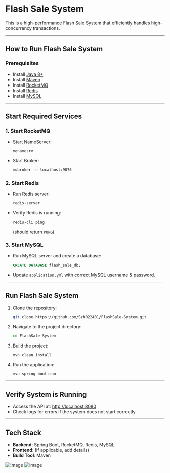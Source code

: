 # Flash Sale System

This is a high-performance Flash Sale System that efficiently handles high-concurrency transactions.

---

## How to Run Flash Sale System

### Prerequisites
- Install [Java 8+](https://www.oracle.com/java/technologies/javase-jdk8-downloads.html)
- Install [Maven](https://maven.apache.org/download.cgi)
- Install [RocketMQ](https://rocketmq.apache.org/release_notes/release-notes-4.7.1/)
- Install [Redis](https://redis.io/docs/getting-started/installation/)
- Install [MySQL](https://dev.mysql.com/downloads/installer/)

---

## Start Required Services

### 1. Start RocketMQ
- Start NameServer:
  ```bash
  mqnamesrv
  ```
- Start Broker:
  ```bash
  mqbroker -n localhost:9876
  ```

### 2. Start Redis
- Run Redis server:
  ```bash
  redis-server
  ```
- Verify Redis is running:
  ```bash
  redis-cli ping
  ```
  (should return `PONG`)

### 3. Start MySQL
- Run MySQL server and create a database:
  ```sql
  CREATE DATABASE flash_sale_db;
  ```
- Update `application.yml` with correct MySQL username & password.

---

## Run Flash Sale System

1. Clone the repository:
   ```bash
   git clone https://github.com/Szh022401/FlashSale-System.git
   ```
2. Navigate to the project directory:
   ```bash
   cd FlashSale-System
   ```
3. Build the project:
   ```bash
   mvn clean install
   ```
4. Run the application:
   ```bash
   mvn spring-boot:run
   ```

---

## Verify System is Running
- Access the API at: [http://localhost:8080](http://localhost:8080)
- Check logs for errors if the system does not start correctly.

---

## Tech Stack
- **Backend**: Spring Boot, RocketMQ, Redis, MySQL
- **Frontend**: (If applicable, add details)
- **Build Tool**: Maven




![image](https://github.com/user-attachments/assets/9eff2263-a8a0-4f75-85e0-ab2810fe1025)
![image](https://github.com/user-attachments/assets/ee6c717c-1e58-4054-93e7-9e6773839019)
